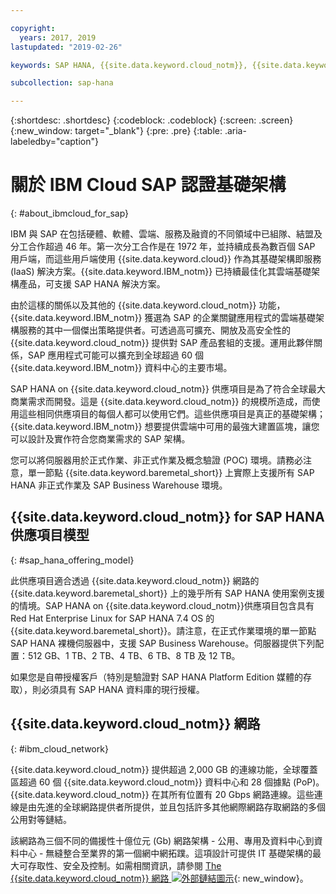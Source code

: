 ```yaml
---

copyright:
  years: 2017, 2019
lastupdated: "2019-02-26"

keywords: SAP HANA, {{site.data.keyword.cloud_notm}}, {{site.data.keyword.baremetal_short}}, BYOL

subcollection: sap-hana

---
```


{:shortdesc: .shortdesc}
{:codeblock: .codeblock}
{:screen: .screen}
{:new_window: target="_blank"}
{:pre: .pre}
{:table: .aria-labeledby="caption"}


# 關於 IBM Cloud SAP 認證基礎架構
{: #about_ibmcloud_for_sap}

IBM 與 SAP 在包括硬體、軟體、雲端、服務及融資的不同領域中已組隊、結盟及分工合作超過 46 年。第一次分工合作是在 1972 年，並持續成長為數百個 SAP 用戶端，而這些用戶端使用 {{site.data.keyword.cloud}} 作為其基礎架構即服務 (IaaS) 解決方案。{{site.data.keyword.IBM_notm}} 已持續最佳化其雲端基礎架構產品，可支援 SAP HANA 解決方案。

由於這樣的關係以及其他的 {{site.data.keyword.cloud_notm}} 功能，{{site.data.keyword.IBM_notm}} 獲選為 SAP 的企業關鍵應用程式的雲端基礎架構服務的其中一個傑出策略提供者。可透過高可擴充、開放及高安全性的 {{site.data.keyword.cloud_notm}} 提供對 SAP 產品套組的支援。運用此夥伴關係，SAP 應用程式可能可以擴充到全球超過 60 個 {{site.data.keyword.IBM_notm}} 資料中心的主要市場。

SAP HANA on {{site.data.keyword.cloud_notm}} 供應項目是為了符合全球最大商業需求而開發。這是 {{site.data.keyword.cloud_notm}} 的規模所造成，而使用這些相同供應項目的每個人都可以使用它們。這些供應項目是真正的基礎架構；{{site.data.keyword.IBM_notm}} 想要提供雲端中可用的最強大建置區塊，讓您可以設計及實作符合您商業需求的 SAP 架構。

您可以將伺服器用於正式作業、非正式作業及概念驗證 (POC) 環境。請務必注意，單一節點 {{site.data.keyword.baremetal_short}} 上實際上支援所有 SAP HANA 非正式作業及 SAP Business Warehouse 環境。

## {{site.data.keyword.cloud_notm}} for SAP HANA 供應項目模型
{: #sap_hana_offering_model}

此供應項目適合透過 {{site.data.keyword.cloud_notm}} 網路的 {{site.data.keyword.baremetal_short}} 上的幾乎所有 SAP HANA 使用案例支援的情境。SAP HANA on {{site.data.keyword.cloud_notm}}供應項目包含具有 Red Hat Enterprise Linux for SAP HANA 7.4 OS 的 {{site.data.keyword.baremetal_short}}。請注意，在正式作業環境的單一節點 SAP HANA 裸機伺服器中，支援 SAP Business Warehouse。伺服器提供下列配置：512 GB、1 TB、2 TB、4 TB、6 TB、8 TB 及 12 TB。

如果您是自帶授權客戶（特別是驗證對 SAP HANA Platform Edition 媒體的存取），則必須具有 SAP HANA 資料庫的現行授權。

## {{site.data.keyword.cloud_notm}} 網路
{: #ibm_cloud_network}

{{site.data.keyword.cloud_notm}} 提供超過 2,000 GB 的連線功能，全球覆蓋區超過 60 個 {{site.data.keyword.cloud_notm}} 資料中心和 28 個據點 (PoP)。{{site.data.keyword.cloud_notm}} 在其所有位置有 20 Gbps 網路連線。這些連線是由先進的全球網路提供者所提供，並且包括許多其他網際網路存取網路的多個公用對等鏈結。

該網路為三個不同的備援性十億位元 (Gb) 網路架構 - 公用、專用及資料中心到資料中心 - 無縫整合至業界的第一個網中網拓蹼。這項設計可提供 IT 基礎架構的最大可存取性、安全及控制。如需相關資訊，請參閱
[The {{site.data.keyword.cloud_notm}} 網路 ![外部鏈結圖示](../../icons/launch-glyph.svg "外部鏈結圖示")](https://www.ibm.com/cloud-computing/bluemix/our-network){: new_window}。
